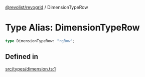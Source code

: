 [@revolist/revogrid](README.md) / DimensionTypeRow

# Type Alias: DimensionTypeRow

```ts
type DimensionTypeRow: "rgRow";
```

## Defined in

[src/types/dimension.ts:1](https://github.com/revolist/revogrid/blob/15bed16e98b0807fadb0bfdae87d4c121f88e09e/src/types/dimension.ts#L1)
